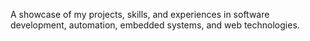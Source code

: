 A showcase of my projects, skills, and experiences in software development, automation, embedded systems, and web technologies.

